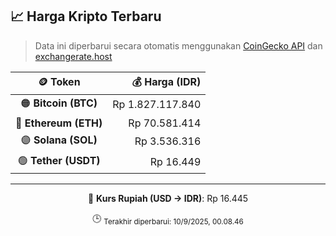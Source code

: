 

<!-- HARGA_KRIPTO -->
## 📈 Harga Kripto Terbaru

> Data ini diperbarui secara otomatis menggunakan [CoinGecko API](https://www.coingecko.com/) dan [exchangerate.host](https://exchangerate.host/)

<div align="center">

| 🪙 Token | 💰 Harga (IDR) |
|:------:|---------------:|
| 🟠 **Bitcoin (BTC)**   | Rp 1.827.117.840 |
| 🔵 **Ethereum (ETH)**  | Rp 70.581.414 |
| 🟣 **Solana (SOL)**    | Rp 3.536.316 |
| 🟢 **Tether (USDT)**   | Rp 16.449 |

---

💱 **Kurs Rupiah (USD → IDR)**: Rp 16.445

🕒 <sub>Terakhir diperbarui: 10/9/2025, 00.08.46</sub>

</div>
<!-- /HARGA_KRIPTO -->